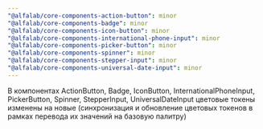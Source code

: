 ```yaml
---
"@alfalab/core-components-action-button": minor
"@alfalab/core-components-badge": minor
"@alfalab/core-components-icon-button": minor
"@alfalab/core-components-international-phone-input": minor
"@alfalab/core-components-picker-button": minor
"@alfalab/core-components-spinner": minor
"@alfalab/core-components-stepper-input": minor
"@alfalab/core-components-universal-date-input": minor
---
```


В компонентах ActionButton, Badge, IconButton, InternationalPhoneInput, PickerButton, Spinner, StepperInput, UniversalDateInput цветовые токены изменены на новые (синхронизация и обновление цветовых токенов в рамках перевода их значений на базовую палитру)
